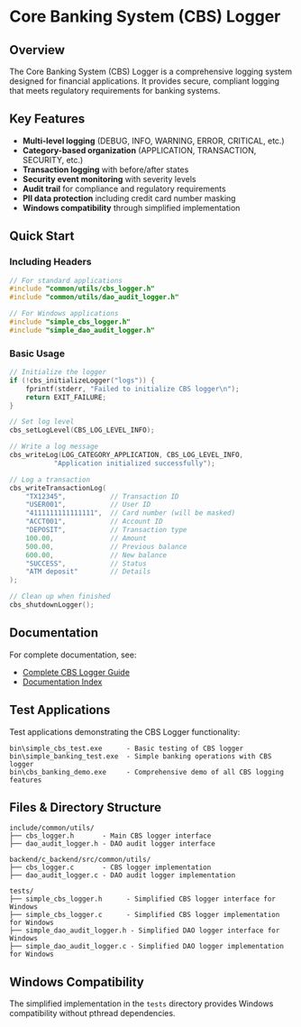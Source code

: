 # Core Banking System (CBS) Logger

## Overview

The Core Banking System (CBS) Logger is a comprehensive logging system designed for financial applications. It provides secure, compliant logging that meets regulatory requirements for banking systems.

## Key Features

- **Multi-level logging** (DEBUG, INFO, WARNING, ERROR, CRITICAL, etc.)
- **Category-based organization** (APPLICATION, TRANSACTION, SECURITY, etc.)
- **Transaction logging** with before/after states
- **Security event monitoring** with severity levels
- **Audit trail** for compliance and regulatory requirements
- **PII data protection** including credit card number masking
- **Windows compatibility** through simplified implementation

## Quick Start

### Including Headers

```c
// For standard applications
#include "common/utils/cbs_logger.h"
#include "common/utils/dao_audit_logger.h"

// For Windows applications
#include "simple_cbs_logger.h"
#include "simple_dao_audit_logger.h"
```

### Basic Usage

```c
// Initialize the logger
if (!cbs_initializeLogger("logs")) {
    fprintf(stderr, "Failed to initialize CBS logger\n");
    return EXIT_FAILURE;
}

// Set log level
cbs_setLogLevel(CBS_LOG_LEVEL_INFO);

// Write a log message
cbs_writeLog(LOG_CATEGORY_APPLICATION, CBS_LOG_LEVEL_INFO, 
           "Application initialized successfully");

// Log a transaction
cbs_writeTransactionLog(
    "TX12345",           // Transaction ID
    "USER001",           // User ID
    "4111111111111111",  // Card number (will be masked)
    "ACCT001",           // Account ID
    "DEPOSIT",           // Transaction type
    100.00,              // Amount
    500.00,              // Previous balance
    600.00,              // New balance
    "SUCCESS",           // Status
    "ATM deposit"        // Details
);

// Clean up when finished
cbs_shutdownLogger();
```

## Documentation

For complete documentation, see:

- [Complete CBS Logger Guide](./docs/CBS_LOGGER_COMPLETE_GUIDE.md)
- [Documentation Index](./docs/CBS_LOGGER_DOCUMENTATION_INDEX.md)

## Test Applications

Test applications demonstrating the CBS Logger functionality:

```
bin\simple_cbs_test.exe      - Basic testing of CBS logger
bin\simple_banking_test.exe  - Simple banking operations with CBS logger
bin\cbs_banking_demo.exe     - Comprehensive demo of all CBS logging features
```

## Files & Directory Structure

```
include/common/utils/
├── cbs_logger.h       - Main CBS logger interface
├── dao_audit_logger.h - DAO audit logger interface

backend/c_backend/src/common/utils/
├── cbs_logger.c       - CBS logger implementation
├── dao_audit_logger.c - DAO audit logger implementation

tests/
├── simple_cbs_logger.h      - Simplified CBS logger interface for Windows
├── simple_cbs_logger.c      - Simplified CBS logger implementation for Windows
├── simple_dao_audit_logger.h - Simplified DAO logger interface for Windows
├── simple_dao_audit_logger.c - Simplified DAO logger implementation for Windows
```

## Windows Compatibility

The simplified implementation in the `tests` directory provides Windows compatibility without pthread dependencies.
